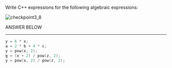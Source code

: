 Write C++ expressions for the following algebraic expressions:

![checkpoint3_8](checkpoint3_8.png)

ANSWER BELOW
***************************************************************************
```cpp
y = 6 * x;           
a = 2 * b + 4 * c;   
y = pow(x, 2);      
g = (x + 2) / pow(z, 2);  
y = pow(x, 2) / pow(z, 2); 

```
